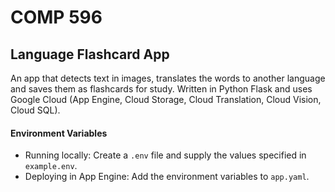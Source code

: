 # COMP 596
## Language Flashcard App

An app that detects text in images, translates the words to another language and saves them as flashcards for study. Written in Python Flask and uses Google Cloud (App Engine, Cloud Storage, Cloud Translation, Cloud Vision, Cloud SQL).

#### Environment Variables
* Running locally: Create a `.env` file and supply the values specified in `example.env`.
* Deploying in App Engine: Add the environment variables to `app.yaml`.
